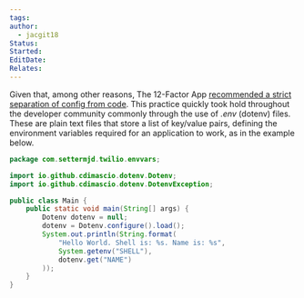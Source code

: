 ```yaml
---
tags: 
author:
  - jacgit18
Status: 
Started: 
EditDate: 
Relates:
---
```

Given that, among other reasons, The 12-Factor App [recommended a strict separation of config from code](https://12factor.net/config). This practice quickly took hold throughout the developer community commonly through the use of _.env_ (dotenv) files. These are plain text files that store a list of key/value pairs, defining the environment variables required for an application to work, as in the example below.


```java
package com.settermjd.twilio.envvars;

import io.github.cdimascio.dotenv.Dotenv;
import io.github.cdimascio.dotenv.DotenvException;

public class Main {
    public static void main(String[] args) {
        Dotenv dotenv = null;
        dotenv = Dotenv.configure().load();
        System.out.println(String.format(
            "Hello World. Shell is: %s. Name is: %s",
            System.getenv("SHELL"),
            dotenv.get("NAME")
        ));
    }
}
```

